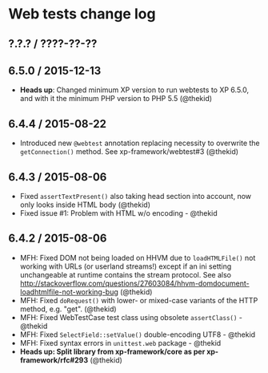 Web tests change log
====================

## ?.?.? / ????-??-??

## 6.5.0 / 2015-12-13

* **Heads up**: Changed minimum XP version to run webtests to XP
  6.5.0, and with it the minimum PHP version to PHP 5.5
  (@thekid)

## 6.4.4 / 2015-08-22

* Introduced new `@webtest` annotation replacing necessity to overwrite
  the `getConnection()` method. See xp-framework/webtest#3
  (@thekid)

## 6.4.3 / 2015-08-06

* Fixed `assertTextPresent()` also taking head section into account, now
  only looks inside HTML body
  (@thekid)
* Fixed issue #1: Problem with HTML w/o encoding - @thekid

## 6.4.2 / 2015-08-06

* MFH: Fixed DOM not being loaded on HHVM due to `loadHTMLFile()` not
  working with URLs (or userland streams!) except if an ini setting
  unchangeable at runtime contains the stream protocol. See also
  http://stackoverflow.com/questions/27603084/hhvm-domdocument-loadhtmlfile-not-working-bug
  (@thekid)
* MFH: Fixed `doRequest()` with lower- or mixed-case variants of the
  HTTP method, e.g. "get".
  (@thekid)
* MFH: Fixed WebTestCase test class using obsolete `assertClass()` - @thekid
* MFH: Fixed `SelectField::setValue()` double-encoding UTF8 - @thekid
* MFH: Fixed syntax errors in `unittest.web` package  - @thekid
* **Heads up: Split library from xp-framework/core as per xp-framework/rfc#293**
  (@thekid)
